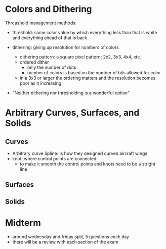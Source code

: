 # Colors and Dithering
Threashold management methods:
* threshold: some color value by which everything less than that is white and everything ahead of that is back
* dithering: giving up resolution for numbers of colors
    * dithering pattern: a square pixel pattern; 2x2, 3x3, 4x4, etc.
    * ordered dither
        * only the number of dots
        * number of colors is based on the number of bits allowed for color
    * in a 3x3 or larger the ordering matters and the resolution becomes poor as it increasing

* "Neither dithering nor thresholding is a wonderful option" 



# Arbitrary Curves, Surfaces, and Solids

## Curves
* Arbitrary curve
Spline: is how they designed curved aircraft wings
* knot: where control points are connected 
    * to make it smooth the control points and knots need to be a stright line
## Surfaces

## Solids


# Midterm
* around wednesday and friday split, 5 questions each day
* there will be a review with each section of the exam